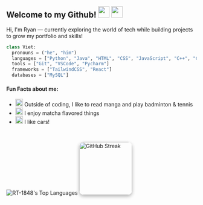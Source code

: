 ## Welcome to my Github!  <img width=30px src="https://emojis.slackmojis.com/emojis/images/1643514620/6248/dumpster-fire.gif?1643514620"> <img width=30px src="https://emojis.slackmojis.com/emojis/images/1643515023/10521/meow_code.gif?1643515023">

Hi, I'm Ryan — currently exploring the world of tech while building projects to grow my portfolio and skills!

```python
class Viet:
  pronouns = ("he", "him")
  languages = ["Python", "Java", "HTML", "CSS", "JavaScript", "C++", "C"]
  tools = ["Git", "VSCode", "Pycharm"]
  frameworks = ["TailwindCSS", "React"]
  databases = ["MySQL"]
```

#### Fun Facts about me:
 - <img src="https://fonts.gstatic.com/s/e/notoemoji/latest/1f3be/512.gif" alt="🎾" width="20" height="20"> Outside of coding, I like to read manga and play badminton & tennis
 - <img src="https://fonts.gstatic.com/s/e/notoemoji/latest/1f49a/512.gif" alt="💚" width="20" height="20"> I enjoy matcha flavored things
 - <img src="https://fonts.gstatic.com/s/e/notoemoji/latest/1f697/512.gif" alt="🚗" width="20" height="20"> I like cars!

<br>

![RT-1848's Top Languages](https://github-readme-stats.vercel.app/api/top-langs/?username=RT-1848&theme=tokyonight&show_icons=true&hide_border=false&layout=compact)
<img src="https://github-readme-streak-stats.herokuapp.com/?user=RT-1848&theme=tokyonight&hide_border=false"
     alt="GitHub Streak"
     style="border-radius: 12px; box-shadow: 0 4px 10px rgba(0,0,0,0.3); max-width: 100%; height: 140px;" />


